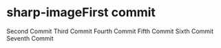 # sharp-imageFirst commit
Second Commit
Third Commit
Fourth Commit
Fifth Commit
Sixth Commit
Seventh Commit
